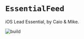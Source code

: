 # ``EssentialFeed``

iOS Lead Essential, by Caio & Mike.

![build](https://github.com/github/docs/actions/workflows/swift.yml/badge.svg)
